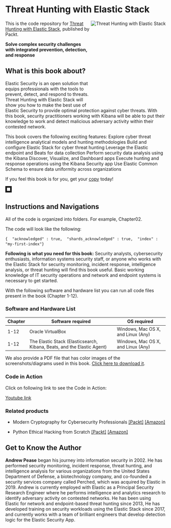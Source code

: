 # Threat Hunting with Elastic Stack

<a href="https://www.packtpub.com/product/threat-hunting-with-elastic-stack/9781801073783?utm_source=github&utm_medium=repository&utm_campaign=9781801073783"><img src="https://static.packt-cdn.com/products/9781801073783/cover/smaller" alt="Threat Hunting with Elastic Stack" height="256px" align="right"></a>

This is the code repository for [Threat Hunting with Elastic Stack](https://www.packtpub.com/product/threat-hunting-with-elastic-stack/9781801073783?utm_source=github&utm_medium=repository&utm_campaign=9781801073783), published by Packt.

**Solve complex security challenges with integrated prevention, detection, and response**

## What is this book about?
Elastic Security is an open solution that equips professionals with the tools to prevent, detect, and respond to threats. Threat Hunting with Elastic Stack will show you how to make the best use of Elastic Security to provide optimal protection against cyber threats. With this book, security practitioners working with Kibana will be able to put their knowledge to work and detect malicious adversary activity within their contested network. 

This book covers the following exciting features:
Explore cyber threat intelligence analytical models and hunting methodologies
Build and configure Elastic Stack for cyber threat hunting
Leverage the Elastic endpoint and Beats for data collection
Perform security data analysis using the Kibana Discover, Visualize, and Dashboard apps
Execute hunting and response operations using the Kibana Security app
Use Elastic Common Schema to ensure data uniformity across organizations

If you feel this book is for you, get your [copy](https://www.amazon.com/dp/1801073783) today!

<a href="https://www.packtpub.com/?utm_source=github&utm_medium=banner&utm_campaign=GitHubBanner"><img src="https://raw.githubusercontent.com/PacktPublishing/GitHub/master/GitHub.png" 
alt="https://www.packtpub.com/" border="5" /></a>

## Instructions and Navigations
All of the code is organized into folders. For example, Chapter02.

The code will look like the following:
```
{  "acknowledged" : true,  "shards_acknowledged" : true,  "index" : "my-first-index"}
```

**Following is what you need for this book:**
Security analysts, cybersecurity enthusiasts, information systems security staff, or anyone who works with the Elastic Stack for security monitoring, incident response, intelligence analysis, or threat hunting will find this book useful. Basic working knowledge of IT security operations and network and endpoint systems is necessary to get started.

With the following software and hardware list you can run all code files present in the book (Chapter 1-12).
### Software and Hardware List
| Chapter | Software required | OS required |
| -------- | ------------------------------------ | ----------------------------------- |
| 1-12 | Oracle VirtualBox | Windows, Mac OS X, and Linux (Any) |
| 1-12 | The Elastic Stack (Elasticsearch, Kibana, Beats, and the Elastic Agent) | Windows, Mac OS X, and Linux (Any) |


We also provide a PDF file that has color images of the screenshots/diagrams used in this book. [Click here to download it](http://www.packtpub.com/sites/default/files/downloads/9781801073783_ColorImages.pdf).

### Code in Action
Click on following link to see the Code in Action:

[Youtube link](https://bit.ly/3z4CAOV)

### Related products
* Modern Cryptography for Cybersecurity Professionals [[Packt]](https://www.packtpub.com/product/modern-cryptography-for-cybersecurity-professionals/9781838644352?utm_source=github&utm_medium=repository&utm_campaign=9781838644352) [[Amazon]](https://www.amazon.com/dp/1838644350)

* Python Ethical Hacking from Scratch [[Packt]](https://www.packtpub.com/product/python-ethical-hacking-from-scratch/9781838829506?utm_source=github&utm_medium=repository&utm_campaign=9781838829506) [[Amazon]](https://www.amazon.com/dp/1838829504)

## Get to Know the Author
**Andrew Pease**
began his journey into information security in 2002. He has performed security monitoring, incident response, threat hunting, and intelligence analysis for various organizations from the United States Department of Defense, a biotechnology company, and co-founded a security services company called Perched, which was acquired by Elastic in 2019. Andrew is currently employed with Elastic as a Principal Security Research Engineer where he performs intelligence and analytics research to identify adversary activity on contested networks. He has been using Elastic for network and endpoint-based threat hunting since 2013, He has developed training on security workloads using the Elastic Stack since 2017, and currently works with a team of brilliant engineers that develop detection logic for the Elastic Security App.


